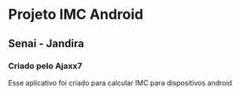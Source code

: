 # Projeto IMC Android

## Senai - Jandira

### Criado pelo Ajaxx7 

Esse aplicativo foi criado para calcular IMC para dispositivos android
